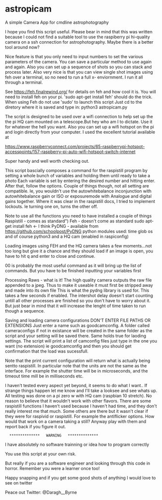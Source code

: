 # astropicam
A simple Camera App for cmdline astrophotography


I hope you find this script useful. Please bear in mind that this was written because I could not find a suitable tool to use the raspiberry pi hi-quality camera on a ssh connection for astrophotography. Maybe there is a better tool around now? 

Nice feature is that you only need to input numbers to set the various parameters of the camera. You can save a particular method to use again and again. Also you can set up a sequence of shots so you can stack and process later. Also very nice is that you can view single shot images using feh over a terminal, so no need to run a full x- enviornment. I run it all through a terminal.

See https://feh.finalrewind.org/ for details on feh and how cool it is. You will need to install feh on your pi. 'sudo apt-get install feh' should do the trick. When using Feh do not use 'sudo' to launch this script Just cd to the diretory where it is saved and type in: python3 astropicam.py


The script is designed to be used over a wifi connection to help set up the the pi HQ cam mounted on a telescope.But hey who am I to dictate. Use it for whatever the hell you want. Also you can set up a wifi hotspot on the pi and login directly from your computer. I used the excellent tutorial available at

https://www.raspberryconnect.com/projects/65-raspberrypi-hotspot-accesspoints/157-raspberry-pi-auto-wifi-hotspot-switch-internet

Super handy and well worth checking out.

This script bascially composes a command for the raspistill program by setting a whole bunch of variables and holding them until ready to take a photo Each variable is set by entering the desired number and hitting enter. After that, follow the options. Couple of things though, not all setting are compatible. Ie, you wouldn't use the autowhitebalance inconjunction with autowhitebalance gain or ISO or exposuremode with Analogue and digital gains together. Where it was clear in the raspistill
docs, I tried to implement lockouts. Ie turning one on, turns the other off.
    
Note to use all the functions you need to have installed a couple of things
            Raspistill - comes as standard")
            Feh - doesn't come as standard sudo apt-get install feh  <- I think
            PyDNG - available from https://github.com/schoolpost/PyDNG
python modules used:
                     time
                     glob
                     os
and of course python3 and a HQ cam (enabled in raspiconfig)

Loading images using FEH and the HQ camera takes a few moments...not too long but give it a chance and they should load if an image is open, you have to hit q and enter to close and continue.
    
00 is probably the most useful command as it will bring up the list of commands. But you have to be finished inputting your variables first
    
Processing Raws - what is it!
The high quality camera outputs the raw file appended to a jpeg. Thus to make it useable it must first be stripped away and made into its own file
This is what the pydng library is used for. This takes a few seconds if enabled. The intershot delay doesn't start counting untill all other processes are finished so you don't have to worry about it. But just bear in mind that it will increase the lenght of time taken to run though a sequence.
    
Saving and loading camera configurations
DON'T ENTER FILE PATHS OR EXTENSIONS
Just enter a name such as goodcamconfig. A folder called cameraconfigs if not in existance will be created in the same folder as the script and your setting will be saved there. Same holds true for laoding settings. The script will print a list of camconfig files just type in the one you want (no extension) ie goodcamconfig 
and then you should get confirmation that the load was sucessfull.

Note that the print current configuration will return what is actually being sentto raspistill. In particular note that the units are not the same as the interface. For example the shutter time will be in microseconds, and the timeout time mill be in milliseconds etc.

I haven't tested every aspect yet beyond, it seems to do what I want.. If strange things happen let me know and I'll take a looksee and see whats up. All testing was done on a pi zero w with HQ cam (raspbian 10 stretch). No reason to believe that it wouldn't work with other flavors. There are some raspistill functions I haven't used because I haven't had time, and they don't really interest me that much. Some others are there but it wasn't clear if they were for raspivid or raspistill. For example the antiflicker options. How would that work on a camera taking a still? Anyway play with them and report
back if you figure it out.

      **************   WARNING   **************      
I have absolutely no software trainning or idea how to program correctly

 You use this script  at your own risk.

But really if you are a software engineer and looking through this code in horror.
Remember you were a learner once too!

Happy snapping and if you get some good shots of anything I would love to see on twitter

Peace out
Twitter: @Daragh__Byrne
